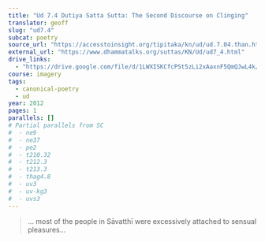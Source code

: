 ```yaml
---
title: "Ud 7.4 Dutiya Satta Sutta: The Second Discourse on Clinging"
translator: geoff
slug: "ud7.4"
subcat: poetry
source_url: "https://accesstoinsight.org/tipitaka/kn/ud/ud.7.04.than.html"
external_url: "https://www.dhammatalks.org/suttas/KN/Ud/ud7_4.html"
drive_links:
  - "https://drive.google.com/file/d/1LWXISKCfcPSt5zLi2xAaxnF5QmQJwL4k/view?usp=drivesdk"
course: imagery
tags:
  - canonical-poetry
  - ud
year: 2012
pages: 1
parallels: []
# Partial parallels from SC
#  - ne9
#  - ne37
#  - pe2
#  - t210.32
#  - t212.3
#  - t213.3
#  - thag4.8
#  - uv3
#  - uv-kg3
#  - uvs3
---
```


> ... most of the people in Sāvatthī were excessively attached to sensual pleasures...
